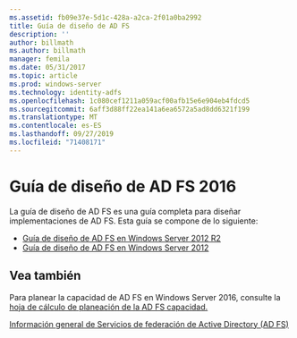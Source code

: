 ```yaml
---
ms.assetid: fb09e37e-5d1c-428a-a2ca-2f01a0ba2992
title: Guía de diseño de AD FS
description: ''
author: billmath
ms.author: billmath
manager: femila
ms.date: 05/31/2017
ms.topic: article
ms.prod: windows-server
ms.technology: identity-adfs
ms.openlocfilehash: 1c080cef1211a059acf00afb15e6e904eb4fdcd5
ms.sourcegitcommit: 6aff3d88ff22ea141a6ea6572a5ad8dd6321f199
ms.translationtype: MT
ms.contentlocale: es-ES
ms.lasthandoff: 09/27/2019
ms.locfileid: "71408171"
---
```

# <a name="ad-fs-2016-design-guide"></a>Guía de diseño de AD FS 2016



La guía de diseño de AD FS es una guía completa para diseñar implementaciones de AD FS.  Esta guía se compone de lo siguiente:

-   [Guía de diseño de AD FS en Windows Server 2012 R2](AD-FS-Design-Guide-in-Windows-Server-2012-R2.md)
-   [Guía de diseño de AD FS en Windows Server 2012](AD-FS-Design-Guide-in-Windows-Server-2012.md)
  

  
## <a name="see-also"></a>Vea también  
Para planear la capacidad de AD FS en Windows Server 2016, consulte la [hoja de cálculo de planeación de la AD FS capacidad.](http://adfsdocs.blob.core.windows.net/adfs/ADFSCapacity2016.xlsx)  
  
[Información general de Servicios de federación de Active Directory (AD FS)](../../Active-Directory-Federation-Services.md)
